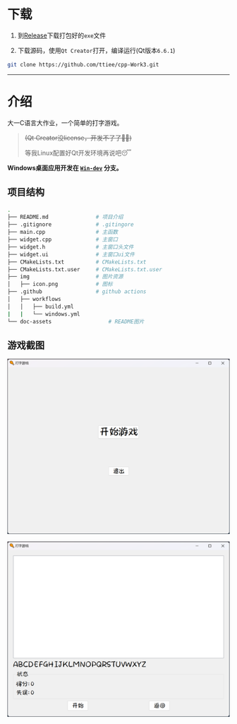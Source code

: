 # 下载

1. 到[Release](https://github.com/ttiee/cpp-Work3/releases)下载打包好的`exe`文件

2. 下载源码，使用`Qt Creator`打开，编译运行(Qt版本`6.6.1`)
```bash
git clone https://github.com/ttiee/cpp-Work3.git
```

---

# 介绍

大一C语言大作业，一个简单的打字游戏。

> ~~(Qt Creator没license，开发不了了😵‍💫)~~
> 
> 等我Linux配置好Qt开发环境再说吧😴

**Windows桌面应用开发在 [`Win-dev`](https://github.com/ttiee/cpp-Work3/tree/Win-dev) 分支。**


## 项目结构

```bash
.
├── README.md               # 项目介绍
├── .gitignore              # .gitingore
├── main.cpp                # 主函数
├── widget.cpp              # 主窗口
├── widget.h                # 主窗口头文件
├── widget.ui               # 主窗口ui文件
├── CMakeLists.txt          # CMakeLists.txt
├── CMakeLists.txt.user     # CMakeLists.txt.user
├── img                     # 图片资源
│   ├── icon.png            # 图标
├── .github                 # github actions
│   ├── workflows       
│   │   ├── build.yml
|   |   └── windows.yml
└── doc-assets                  # README图片
```
## 游戏截图

![截图1](./doc-assets/image-1.png)

![截图2](./doc-assets/image-2.png)

